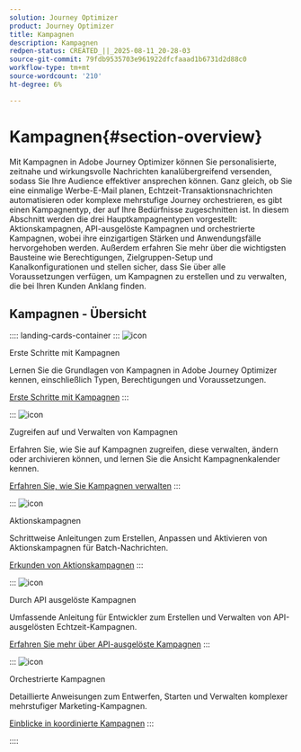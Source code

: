 ```yaml
---
solution: Journey Optimizer
product: Journey Optimizer
title: Kampagnen
description: Kampagnen
redpen-status: CREATED_||_2025-08-11_20-28-03
source-git-commit: 79fdb9535703e961922dfcfaaad1b6731d2d88c0
workflow-type: tm+mt
source-wordcount: '210'
ht-degree: 6%

---
```



# Kampagnen{#section-overview}

Mit Kampagnen in Adobe Journey Optimizer können Sie personalisierte, zeitnahe und wirkungsvolle Nachrichten kanalübergreifend versenden, sodass Sie Ihre Audience effektiver ansprechen können. Ganz gleich, ob Sie eine einmalige Werbe-E-Mail planen, Echtzeit-Transaktionsnachrichten automatisieren oder komplexe mehrstufige Journey orchestrieren, es gibt einen Kampagnentyp, der auf Ihre Bedürfnisse zugeschnitten ist. In diesem Abschnitt werden die drei Hauptkampagnentypen vorgestellt: Aktionskampagnen, API-ausgelöste Kampagnen und orchestrierte Kampagnen, wobei ihre einzigartigen Stärken und Anwendungsfälle hervorgehoben werden. Außerdem erfahren Sie mehr über die wichtigsten Bausteine wie Berechtigungen, Zielgruppen-Setup und Kanalkonfigurationen und stellen sicher, dass Sie über alle Voraussetzungen verfügen, um Kampagnen zu erstellen und zu verwalten, die bei Ihren Kunden Anklang finden.

## Kampagnen - Übersicht

:::: landing-cards-container
:::
![icon](https://cdn.experienceleague.adobe.com/icons/circle-play.svg?lang=de)

Erste Schritte mit Kampagnen

Lernen Sie die Grundlagen von Kampagnen in Adobe Journey Optimizer kennen, einschließlich Typen, Berechtigungen und Voraussetzungen.

[Erste Schritte mit Kampagnen](../using/campaigns/get-started-with-campaigns.md)
:::

:::
![icon](https://cdn.experienceleague.adobe.com/icons/list-check.svg?lang=de)

Zugreifen auf und Verwalten von Kampagnen

Erfahren Sie, wie Sie auf Kampagnen zugreifen, diese verwalten, ändern oder archivieren können, und lernen Sie die Ansicht Kampagnenkalender kennen.

[Erfahren Sie, wie Sie Kampagnen verwalten](../using/campaigns/modify-stop-campaign.md)
:::

:::
![icon](https://cdn.experienceleague.adobe.com/icons/bullseye.svg?lang=de)

Aktionskampagnen

Schrittweise Anleitungen zum Erstellen, Anpassen und Aktivieren von Aktionskampagnen für Batch-Nachrichten.

[Erkunden von Aktionskampagnen](action-campaigns-landing-page.md)
:::

:::
![icon](https://cdn.experienceleague.adobe.com/icons/code-branch.svg?lang=de)

Durch API ausgelöste Kampagnen

Umfassende Anleitung für Entwickler zum Erstellen und Verwalten von API-ausgelösten Echtzeit-Kampagnen.

[Erfahren Sie mehr über API-ausgelöste Kampagnen](api-triggered-campaigns-landing-page.md)
:::

:::
![icon](https://cdn.experienceleague.adobe.com/icons/puzzle-piece.svg?lang=de)

Orchestrierte Kampagnen

Detaillierte Anweisungen zum Entwerfen, Starten und Verwalten komplexer mehrstufiger Marketing-Kampagnen.

[Einblicke in koordinierte Kampagnen](orchestrated-campaigns-landing-page.md)
:::

::::
